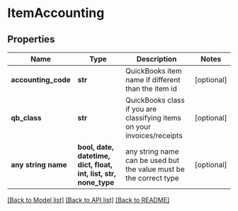 # ItemAccounting


## Properties
Name | Type | Description | Notes
------------ | ------------- | ------------- | -------------
**accounting_code** | **str** | QuickBooks item name if different than the item id | [optional] 
**qb_class** | **str** | QuickBooks class if you are classifying items on your invoices/receipts | [optional] 
**any string name** | **bool, date, datetime, dict, float, int, list, str, none_type** | any string name can be used but the value must be the correct type | [optional]

[[Back to Model list]](../README.md#documentation-for-models) [[Back to API list]](../README.md#documentation-for-api-endpoints) [[Back to README]](../README.md)


